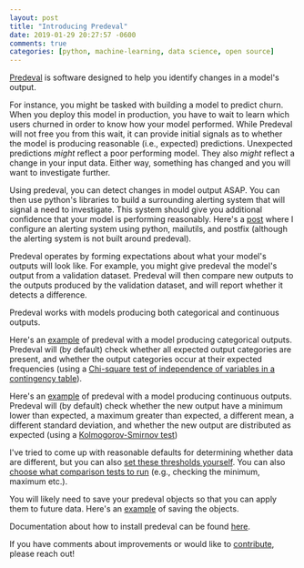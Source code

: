```yaml
---
layout: post
title: "Introducing Predeval"
date: 2019-01-29 20:27:57 -0600
comments: true
categories: [python, machine-learning, data science, open source]
---
```


[Predeval](https://predeval.readthedocs.io/en/latest/) is software designed to help you identify changes in a model's output.

For instance, you might be tasked with building a model to predict churn. When you deploy this model in production, you have to wait to learn which users churned in order to know how your model performed. While Predeval will not free you from this wait, it can provide initial signals as to whether the model is producing reasonable (i.e., expected) predictions. Unexpected predictions *might* reflect a poor performing model. They also *might* reflect a change in your input data. Either way, something has changed and you will want to investigate further.

Using predeval, you can detect changes in model output ASAP. You can then use python's libraries to build a surrounding alerting system that will signal a need to investigate. This system should give you additional confidence that your model is performing reasonably. Here's a [post](https://danvatterott.com/blog/2018/06/02/random-weekly-reminders/) where I configure an alerting system using python, mailutils, and postfix (although the alerting system is not built around predeval).

Predeval operates by forming expectations about what your model's outputs will look like. For example, you might give predeval the model's output from a validation dataset. Predeval will then compare new outputs to the outputs produced by the validation dataset, and will report whether it detects a difference.

Predeval works with models producing both categorical and continuous outputs.

Here's an [example](https://predeval.readthedocs.io/en/latest/usage.html#categoricalevaluator) of predeval with a model producing categorical outputs. Predeval will (by default) check whether all expected output categories are present, and whether the output categories occur at their expected frequencies (using a [Chi-square test of independence of variables in a contingency table](https://docs.scipy.org/doc/scipy-0.15.1/reference/generated/scipy.stats.chi2_contingency.html)).

Here's an [example](https://predeval.readthedocs.io/en/latest/usage.html#continuousevaluator) of predeval with a model producing continuous outputs. Predeval will (by default) check whether the new output have a minimum lower than expected, a maximum greater than expected, a different mean, a different standard deviation, and whether the new output are distributed as expected (using a [Kolmogorov-Smirnov test](https://docs.scipy.org/doc/scipy-0.14.0/reference/generated/scipy.stats.ks_2samp.html#scipy.stats.ks_2samp))

I've tried to come up with reasonable defaults for determining whether data are different, but you can also [set these thresholds yourself](https://predeval.readthedocs.io/en/latest/usage.html#updating-test-parameters). You can also [choose what comparison tests to run](https://predeval.readthedocs.io/en/latest/usage.html#changing-evaluation-tests) (e.g., checking the minimum, maximum etc.).

You will likely need to save your predeval objects so that you can apply them to future data. Here's an [example](https://predeval.readthedocs.io/en/latest/usage.html#saving-and-loading-your-evaluator) of saving the objects.

Documentation about how to install predeval can be found [here](https://predeval.readthedocs.io/en/latest/installation.html#installation).

If you have comments about improvements or would like to [contribute](https://predeval.readthedocs.io/en/latest/contributing.html), please reach out!
